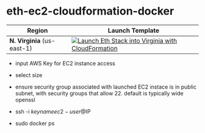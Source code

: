 # eth-ec2-cloudformation-docker


Region | Launch Template
------------ | -------------
**N. Virginia** (us-east-1) | [![Launch Eth Stack into Virginia with CloudFormation](/Images/deploy-to-aws.png)](https://console.aws.amazon.com/cloudformation/home?region=us-east-1#/stacks/new?stackName=ethereumdockerstack&templateURL=https://s3.amazonaws.com/aws-ethereum-docker-stack-us-east-1/eth.yml)


* input AWS Key for EC2 instance access
* select size

* ensure security group associated with launched EC2 instace is in public subnet, with security groups that allow 22.  default is typically wide openssl

* ssh -i $keyname ec2-user@$IP
* sudo docker ps

